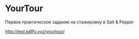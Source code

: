 # YourTour

Первое практическое задание на стажировку в Salt & Pepper

http://test.k4ffy.xyz/yourtour/